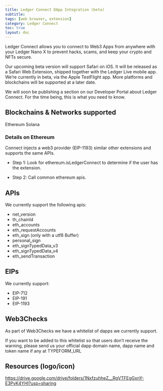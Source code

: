 ```yaml
---
title: Ledger Connect DApp Integration (beta)
subtitle:
tags: [web browser, extension]
category: Ledger Connect
toc: true
layout: doc
---
```


Ledger Connect allows you to connect to Web3 Apps from anywhere with your Ledger Nano X to prevent hacks, scams, and keep your crypto and NFTs secure.

Our upcoming beta version will support Safari on iOS. It will be released as a Safari Web Extension, shipped together with the Ledger Live mobile app. We’re currently in beta, via the Apple TestFlight app. More platforms and blockchains will be supported at a later date.

We will soon be publishing a section on our Developer Portal about Ledger Connect. For the time being, this is what you need to know.

## Blockchains & Networks supported

Ethereum
Solana

### Details on Ethereum

Connect injects a web3 provider (EIP-1193) similar other extensions and supports the same APIs.

- Step 1: Look for ethereum.isLedgerConnect to determine if the user has the extension.

- Step 2: Call common ethereum apis.

## APIs

We currently support the following apis:
- net_version
- th_chainId
- eth_accounts
- eth_requestAccounts
- eth_sign (only with a utf8 Buffer)
- personal_sign
- eth_signTypedData_v3
- eth_signTypedData_v4
- eth_sendTransaction

## EIPs

We currently support:
- EIP-712
- EIP-191
- EIP-1193

## Web3Checks

As part of Web3Checks we have a whitelist of dapps we currently support.

If you want to be added to this whitelist so that users don’t receive the warning, please send us your official dapp domain name, dapp name and token name if any at TYPEFORM_URL

## Resources (logo/icon)

https://drive.google.com/drive/folders/1NxfzuhheZ__RgVTFEgGxnY-E3PvK4YHI?usp=sharing 
